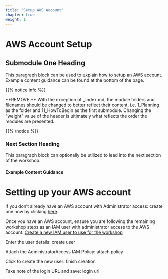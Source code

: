 ```yaml
---
title: "Setup AWS Account" 
chapter: true
weight: 1 
---
```


# AWS Account Setup 

## Submodule One Heading

This paragraph block can be used to explain how to setup an AWS account. Example content guidance can be found at the bottom of the page.

{{% notice info %}}
<p style='text-align: left;'>
**REMOVE:** With the exception of _index.md, the module folders and filenames should be changed to better reflect their content, i.e. 1_Planning as the folder and 11_HowToBegin as the first submodule. Changing the "weight" value of the header is ultimately what reflects the order the modules are presented.
</p>
{{% /notice %}}

### Next Section Heading 
This paragraph block can optionally be utilized to lead into the next section of the workshop.

#### Example Content Guidance
# Setting up your AWS account 

If you don’t already have an AWS account with Administrator access: create one now by clicking <a href="https://aws.amazon.com/getting-started/">here</a>.

Once you have an AWS account, ensure you are following the remaining workshop steps as an IAM user with administrator access to the AWS account: <a href="https://console.aws.amazon.com/iam/home?#/users$new">Create a new IAM user to use for the workshop</a>

Enter the user details: create user

Attach the AdministratorAccess IAM Policy: attach policy

Click to create the new user: finish creation

Take note of the login URL and save: login url
